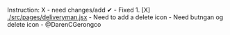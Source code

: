 Instruction:
    X - need changes/add
    ✔ - Fixed
        1. [X] [./src/pages/deliveryman.jsx](./src/pages/deliveryman.jsx) - Need to add a delete icon
            - Need butngan og delete icon - @DarenCGerongco

